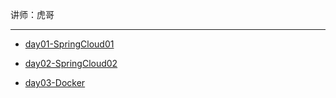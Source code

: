 讲师：虎哥

---

* [day01-SpringCloud01](https://github.com/qingdog/cloud/blob/master/day01-SpringCloud01/SpringCloud01.md)
* [day02-SpringCloud02](https://github.com/qingdog/cloud/blob/master/day02-SpringCloud02/SpringCloud实用篇02.md)

* [day03-Docker](https://github.com/qingdog/cloud/blob/master/day03-Docker/Docker实用篇.md)